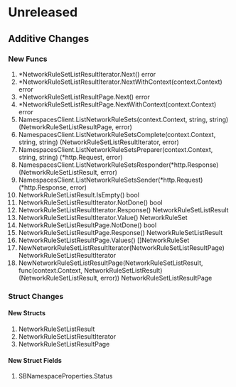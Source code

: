 # Unreleased

## Additive Changes

### New Funcs

1. *NetworkRuleSetListResultIterator.Next() error
1. *NetworkRuleSetListResultIterator.NextWithContext(context.Context) error
1. *NetworkRuleSetListResultPage.Next() error
1. *NetworkRuleSetListResultPage.NextWithContext(context.Context) error
1. NamespacesClient.ListNetworkRuleSets(context.Context, string, string) (NetworkRuleSetListResultPage, error)
1. NamespacesClient.ListNetworkRuleSetsComplete(context.Context, string, string) (NetworkRuleSetListResultIterator, error)
1. NamespacesClient.ListNetworkRuleSetsPreparer(context.Context, string, string) (*http.Request, error)
1. NamespacesClient.ListNetworkRuleSetsResponder(*http.Response) (NetworkRuleSetListResult, error)
1. NamespacesClient.ListNetworkRuleSetsSender(*http.Request) (*http.Response, error)
1. NetworkRuleSetListResult.IsEmpty() bool
1. NetworkRuleSetListResultIterator.NotDone() bool
1. NetworkRuleSetListResultIterator.Response() NetworkRuleSetListResult
1. NetworkRuleSetListResultIterator.Value() NetworkRuleSet
1. NetworkRuleSetListResultPage.NotDone() bool
1. NetworkRuleSetListResultPage.Response() NetworkRuleSetListResult
1. NetworkRuleSetListResultPage.Values() []NetworkRuleSet
1. NewNetworkRuleSetListResultIterator(NetworkRuleSetListResultPage) NetworkRuleSetListResultIterator
1. NewNetworkRuleSetListResultPage(NetworkRuleSetListResult, func(context.Context, NetworkRuleSetListResult) (NetworkRuleSetListResult, error)) NetworkRuleSetListResultPage

### Struct Changes

#### New Structs

1. NetworkRuleSetListResult
1. NetworkRuleSetListResultIterator
1. NetworkRuleSetListResultPage

#### New Struct Fields

1. SBNamespaceProperties.Status
